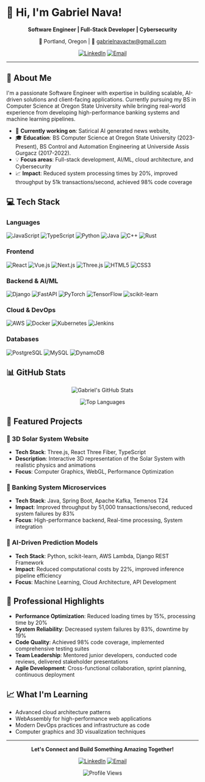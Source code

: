 # 👋 Hi, I'm Gabriel Nava!

<div align="center">
  
  **Software Engineer | Full-Stack Developer | Cybersecurity**
  
  📍 Portland, Oregon | 📧 gabrielnavactw@gmail.com
  
  [![LinkedIn](https://img.shields.io/badge/LinkedIn-0077B5?style=for-the-badge&logo=linkedin&logoColor=white)](https://www.linkedin.com/in/gabriel-nava-8bb091208/)
  [![Email](https://img.shields.io/badge/Email-D14836?style=for-the-badge&logo=gmail&logoColor=white)](mailto:gabrielnavactw@gmail.com)
  
</div>

---

## 🚀 About Me

I'm a passionate Software Engineer with expertise in building scalable, AI-driven solutions and client-facing applications. Currently pursuing my BS in Computer Science at Oregon State University while bringing real-world experience from developing high-performance banking systems and machine learning pipelines.

- 🔭 **Currently working on**: Satirical AI generated news website,
- 🎓 **Education**: BS Computer Science at Oregon State University (2023-Present), BS Control and Automation Engineering at Universide Assis Gurgacz (2017-2022).
- 💡 **Focus areas**: Full-stack development, AI/ML, cloud architecture, and Cybersecurity
- 📈 **Impact**: Reduced system processing times by 20%, improved throughput by 51k transactions/second, achieved 98% code coverage

## 💻 Tech Stack

### Languages
![JavaScript](https://img.shields.io/badge/JavaScript-F7DF1E?style=flat-square&logo=javascript&logoColor=black)
![TypeScript](https://img.shields.io/badge/TypeScript-007ACC?style=flat-square&logo=typescript&logoColor=white)
![Python](https://img.shields.io/badge/Python-3776AB?style=flat-square&logo=python&logoColor=white)
![Java](https://img.shields.io/badge/Java-ED8B00?style=flat-square&logo=java&logoColor=white)
![C++](https://img.shields.io/badge/C++-00599C?style=flat-square&logo=cplusplus&logoColor=white)
![Rust](https://img.shields.io/badge/Rust-000000?style=flat-square&logo=rust&logoColor=white)

### Frontend
![React](https://img.shields.io/badge/React-20232A?style=flat-square&logo=react&logoColor=61DAFB)
![Vue.js](https://img.shields.io/badge/Vue.js-4FC08D?style=flat-square&logo=vue.js&logoColor=white)
![Next.js](https://img.shields.io/badge/Next.js-000000?style=flat-square&logo=nextdotjs&logoColor=white)
![Three.js](https://img.shields.io/badge/Three.js-000000?style=flat-square&logo=three.js&logoColor=white)
![HTML5](https://img.shields.io/badge/HTML5-E34F26?style=flat-square&logo=html5&logoColor=white)
![CSS3](https://img.shields.io/badge/CSS3-1572B6?style=flat-square&logo=css3&logoColor=white)

### Backend & AI/ML
![Django](https://img.shields.io/badge/Django-092E20?style=flat-square&logo=django&logoColor=white)
![FastAPI](https://img.shields.io/badge/FastAPI-009688?style=flat-square&logo=fastapi&logoColor=white)
![PyTorch](https://img.shields.io/badge/PyTorch-EE4C2C?style=flat-square&logo=pytorch&logoColor=white)
![TensorFlow](https://img.shields.io/badge/TensorFlow-FF6F00?style=flat-square&logo=tensorflow&logoColor=white)
![scikit-learn](https://img.shields.io/badge/scikit--learn-F7931E?style=flat-square&logo=scikit-learn&logoColor=white)

### Cloud & DevOps
![AWS](https://img.shields.io/badge/AWS-232F3E?style=flat-square&logo=amazon-aws&logoColor=white)
![Docker](https://img.shields.io/badge/Docker-2496ED?style=flat-square&logo=docker&logoColor=white)
![Kubernetes](https://img.shields.io/badge/Kubernetes-326CE5?style=flat-square&logo=kubernetes&logoColor=white)
![Jenkins](https://img.shields.io/badge/Jenkins-D24939?style=flat-square&logo=jenkins&logoColor=white)

### Databases
![PostgreSQL](https://img.shields.io/badge/PostgreSQL-316192?style=flat-square&logo=postgresql&logoColor=white)
![MySQL](https://img.shields.io/badge/MySQL-4479A1?style=flat-square&logo=mysql&logoColor=white)
![DynamoDB](https://img.shields.io/badge/DynamoDB-4053D6?style=flat-square&logo=amazon-dynamodb&logoColor=white)

## 📊 GitHub Stats

<div align="center">
  
  ![Gabriel's GitHub Stats](https://github-readme-stats.vercel.app/api?username=gnavadev&show_icons=true&theme=tokyonight&hide_border=true&count_private=true)
  
  ![Top Languages](https://github-readme-stats.vercel.app/api/top-langs/?username=gnavadev&layout=compact&theme=tokyonight&hide_border=true&langs_count=8)
  
</div>

## 🌟 Featured Projects

### 🌌 3D Solar System Website
- **Tech Stack**: Three.js, React Three Fiber, TypeScript
- **Description**: Interactive 3D representation of the Solar System with realistic physics and animations
- **Focus**: Computer Graphics, WebGL, Performance Optimization

### 🏦 Banking System Microservices
- **Tech Stack**: Java, Spring Boot, Apache Kafka, Temenos T24
- **Impact**: Improved throughput by 51,000 transactions/second, reduced system failures by 83%
- **Focus**: High-performance backend, Real-time processing, System integration

### 🤖 AI-Driven Prediction Models
- **Tech Stack**: Python, scikit-learn, AWS Lambda, Django REST Framework
- **Impact**: Reduced computational costs by 22%, improved inference pipeline efficiency
- **Focus**: Machine Learning, Cloud Architecture, API Development

## 🎯 Professional Highlights

- **Performance Optimization**: Reduced loading times by 15%, processing time by 20%
- **System Reliability**: Decreased system failures by 83%, downtime by 19%
- **Code Quality**: Achieved 98% code coverage, implemented comprehensive testing suites
- **Team Leadership**: Mentored junior developers, conducted code reviews, delivered stakeholder presentations
- **Agile Development**: Cross-functional collaboration, sprint planning, continuous deployment

## 📈 What I'm Learning

- Advanced cloud architecture patterns
- WebAssembly for high-performance web applications
- Modern DevOps practices and infrastructure as code
- Computer graphics and 3D visualization techniques

---

<div align="center">
  
  **Let's Connect and Build Something Amazing Together!**
  
  [![LinkedIn](https://img.shields.io/badge/LinkedIn-0077B5?style=for-the-badge&logo=linkedin&logoColor=white)](https://www.linkedin.com/in/gabriel-nava-8bb091208/)
  [![Email](https://img.shields.io/badge/Email-D14836?style=for-the-badge&logo=gmail&logoColor=white)](mailto:gabrielnavactw@gmail.com)
  
  ![Profile Views](https://komarev.com/ghpvc/?username=gnavadev&color=blueviolet&style=flat-square)
  
</div>
